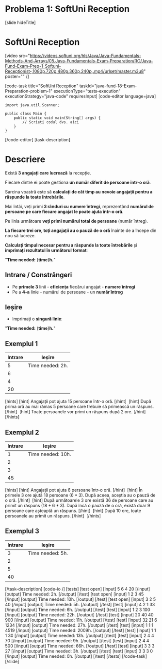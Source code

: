 # Problema 1: SoftUni Reception 

[slide hideTitle]

# SoftUni Reception 

[video src="https://videos.softuni.org/hls/Java/Java-Fundamentals-Methods-And-Arrays/05.Java-Fundamentals-Exam-Preparation/RO/Java-Fund-Exam-Prep-1-Softuni-Receptionist-,1080p,720p,480p,360p,240p,.mp4/urlset/master.m3u8" poster="" /]

[code-task title="SoftUni Reception" taskId="java-fund-18-Exam-Preparation-problem-1" executionType="tests-execution" executionStrategy="java-code" requiresInput]
[code-editor language=java]
```
import java.util.Scanner;

public class Main {
    public static void main(String[] args) {
        // Scrieți codul dvs. aici
    }
}
```
[/code-editor]
[task-description]
# Descriere

Există **3 angajați care lucrează** la recepție.

Fiecare dintre ei poate gestiona **un număr diferit de persoane într-o oră**.

Sarcina voastră este să **calculați de cât timp au nevoie angajații pentru a răspunde la toate întrebările**.

Mai întâi, veți primi **3 rânduri cu numere întregi**, reprezentând **numărul de persoane pe care fiecare angajat le poate ajuta într-o oră**.

Pe linia următoare **veți primi numărul total de persoane** (număr întreg).

**La fiecare trei ore, toți angajații au o pauză de o oră** înainte de a începe din nou să lucreze.

**Calculați timpul necesar pentru a răspunde la toate întrebările** și **imprimați rezultatul în următorul format**: 

"**Time needed:** \{**time**\}**h.**"

## Intrare / Constrângeri
- Pe **primele 3** linii - **eficiența** fiecărui angajat - **numere întregi**
- Pe a **4-a** linie - numărul de persoane - un **număr întreg**

## Ieșire
- Imprimați o **singură linie**:

"**Time needed:** \{**time**\}**h.**"

## Exemplul 1
|**Intrare**|**Ieșire**|
| --- | --- |
| 5 | Time needed: 2h. |
| 6 | |
| 4 | |
| 20 | |

[hints]
[hint]
Angajații pot ajuta 15 persoane într-o oră.
[/hint] 
[hint]
După prima oră au mai rămas 5 persoane care trebuie să primească un răspuns.
[/hint] 
[hint]
Toate persoanele vor primi un răspuns după 2 ore.
[/hint] 
[/hints] 

## Exemplul 2
|**Intrare**|**Ieșire**|
| --- | --- |
| 1 | Time needed: 10h. |
| 2 | |
| 3 | |
|45 | |

[hints]
[hint]
Angajații pot ajuta 6 persoane într-o oră.
[/hint] 
[hint]
În primele 3 ore ajută 18 persoane (6 \* 3).
După aceea, aceștia au o pauză de o oră.
[/hint] 
[hint]
După următoarele 3 ore există 36 de persoane care au primit un răspuns (18 + 6 \* 3).
După încă o pauză de o oră, există doar 9 persoane care așteaptă un răspuns.
[/hint] 
[hint]
După 10 ore, toate persoanele au primit un răspuns.
[/hint] 
[/hints] 


## Exemplul 3
|**Intrare**|**Ieșire**|
| --- | --- |
| 3 | Time needed: 5h. |
| 2 | |
| 5 | |
| 40 | |

[/task-description]
[code-io /]
[tests]
[test open]
[input]
5
6
4
20
[/input]
[output]
Time needed: 2h.
[/output]
[/test]
[test open]
[input]
1
2
3
45
[/input]
[output]
Time needed: 10h.
[/output]
[/test]
[test open]
[input]
3
2
5
40
[/input]
[output]
Time needed: 5h.
[/output]
[/test]
[test]
[input]
4
2
1
33
[/input]
[output]
Time needed: 6h.
[/output]
[/test]
[test]
[input]
1
2
3
100
[/input]
[output]
Time needed: 22h.
[/output]
[/test]
[test]
[input]
20
40
40
900
[/input]
[output]
Time needed: 11h.
[/output]
[/test]
[test]
[input]
32
21
6
1234
[/input]
[output]
Time needed: 27h.
[/output]
[/test]
[test]
[input]
1
1
1
4519
[/input]
[output]
Time needed: 2009h.
[/output]
[/test]
[test]
[input]
1
1
1
30
[/input]
[output]
Time needed: 13h.
[/output]
[/test]
[test]
[input]
2
4
4
70
[/input]
[output]
Time needed: 9h.
[/output]
[/test]
[test]
[input]
2
4
4
500
[/input]
[output]
Time needed: 66h.
[/output]
[/test]
[test]
[input]
3
3
3
27
[/input]
[output]
Time needed: 3h.
[/output]
[/test]
[test]
[input]
3
3
3
0
[/input]
[output]
Time needed: 0h.
[/output]
[/test]
[/tests]
[/code-task]
[/slide]

